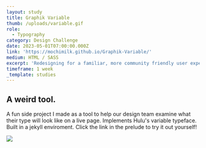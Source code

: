 ```yaml
---
layout: study
title: Graphik Variable
thumb: /uploads/variable.gif
role:
  - Typography
category: Design Challenge
date: 2023-05-01T07:00:00.000Z
link: 'https://mochimilk.github.io/Graphik-Variable/'
medium: HTML / SASS
excerpt: 'Redesigning for a familiar, more community friendly user experience.'
timeframe: 1 week
_template: studies
---
```






## A weird tool.

A fun side project I made as a tool to help our design team examine what their type will look like on a live page. Implements Hulu's variable typeface. Built in a jekyll enviroment. Click the link in the prelude to try it out yourself!

![](/uploads/variable.gif)

